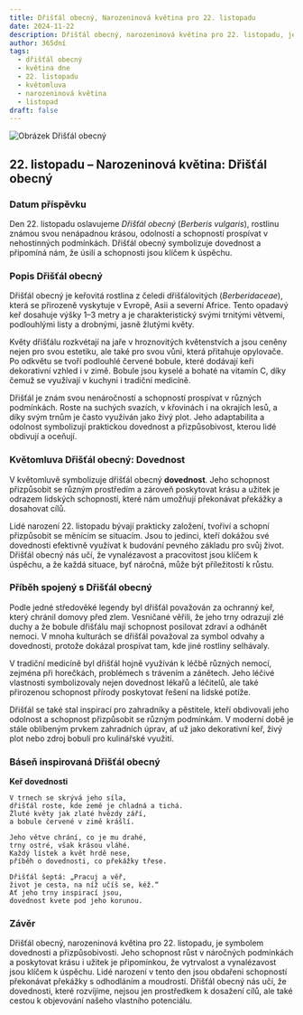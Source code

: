 ```yaml
---
title: Dřišťál obecný, Narozeninová květina pro 22. listopadu
date: 2024-11-22
description: Dřišťál obecný, narozeninová květina pro 22. listopadu, je symbolem Dovednost. Objevte její jedinečný význam, fascinující příběhy a poezii, která oslavuje její krásu.
author: 365dní
tags:
  - dřišťál obecný
  - květina dne
  - 22. listopadu
  - květomluva
  - narozeninová květina
  - listopad
draft: false
---
```


![Obrázek Dřišťál obecný](https://cdn.pixabay.com/photo/2023/06/01/07/04/flowers-8032934_1280.jpg#center)

## 22. listopadu – Narozeninová květina: Dřišťál obecný

### Datum příspěvku

Den 22. listopadu oslavujeme _Dřišťál obecný_ (_Berberis vulgaris_), rostlinu známou svou nenápadnou krásou, odolností a schopností prospívat v nehostinných podmínkách. Dřišťál obecný symbolizuje dovednost a připomíná nám, že úsilí a schopnosti jsou klíčem k úspěchu.

### Popis Dřišťál obecný

Dřišťál obecný je keřovitá rostlina z čeledi dřišťálovitých (_Berberidaceae_), která se přirozeně vyskytuje v Evropě, Asii a severní Africe. Tento opadavý keř dosahuje výšky 1–3 metry a je charakteristický svými trnitými větvemi, podlouhlými listy a drobnými, jasně žlutými květy.

Květy dřišťálu rozkvétají na jaře v hroznovitých květenstvích a jsou ceněny nejen pro svou estetiku, ale také pro svou vůni, která přitahuje opylovače. Po odkvětu se tvoří podlouhlé červené bobule, které dodávají keři dekorativní vzhled i v zimě. Bobule jsou kyselé a bohaté na vitamín C, díky čemuž se využívají v kuchyni i tradiční medicíně.

Dřišťál je znám svou nenáročností a schopností prospívat v různých podmínkách. Roste na suchých svazích, v křovinách i na okrajích lesů, a díky svým trnům je často využíván jako živý plot. Jeho adaptabilita a odolnost symbolizují praktickou dovednost a přizpůsobivost, kterou lidé obdivují a oceňují.

### Květomluva Dřišťál obecný: Dovednost

V květomluvě symbolizuje dřišťál obecný **dovednost**. Jeho schopnost přizpůsobit se různým prostředím a zároveň poskytovat krásu a užitek je odrazem lidských schopností, které nám umožňují překonávat překážky a dosahovat cílů.

Lidé narození 22. listopadu bývají prakticky založení, tvořiví a schopní přizpůsobit se měnícím se situacím. Jsou to jedinci, kteří dokážou své dovednosti efektivně využívat k budování pevného základu pro svůj život. Dřišťál obecný nás učí, že vynalézavost a pracovitost jsou klíčem k úspěchu, a že každá situace, byť náročná, může být příležitostí k růstu.

### Příběh spojený s Dřišťál obecný

Podle jedné středověké legendy byl dřišťál považován za ochranný keř, který chránil domovy před zlem. Vesničané věřili, že jeho trny odrazují zlé duchy a že bobule dřišťálu mají schopnost posilovat zdraví a odhánět nemoci. V mnoha kulturách se dřišťál považoval za symbol odvahy a dovednosti, protože dokázal prospívat tam, kde jiné rostliny selhávaly.

V tradiční medicíně byl dřišťál hojně využíván k léčbě různých nemocí, zejména při horečkách, problémech s trávením a zánětech. Jeho léčivé vlastnosti symbolizovaly nejen dovednost lékařů a léčitelů, ale také přirozenou schopnost přírody poskytovat řešení na lidské potíže.

Dřišťál se také stal inspirací pro zahradníky a pěstitele, kteří obdivovali jeho odolnost a schopnost přizpůsobit se různým podmínkám. V moderní době je stále oblíbeným prvkem zahradních úprav, ať už jako dekorativní keř, živý plot nebo zdroj bobulí pro kulinářské využití.

### Báseň inspirovaná Dřišťál obecný

**Keř dovednosti**

```
V trnech se skrývá jeho síla,  
dřišťál roste, kde země je chladná a tichá.  
Žluté květy jak zlaté hvězdy září,  
a bobule červené v zimě krášlí.  

Jeho větve chrání, co je mu drahé,  
trny ostré, však krásou vláhé.  
Každý lístek a květ hrdě nese,  
příběh o dovednosti, co překážky třese.  

Dřišťál šeptá: „Pracuj a věř,  
život je cesta, na níž učíš se, kéž.“  
Ať jeho trny inspirací jsou,  
dovednost kvete pod jeho korunou.  
```

### Závěr

Dřišťál obecný, narozeninová květina pro 22. listopadu, je symbolem dovednosti a přizpůsobivosti. Jeho schopnost růst v náročných podmínkách a poskytovat krásu i užitek je připomínkou, že vytrvalost a vynalézavost jsou klíčem k úspěchu. Lidé narození v tento den jsou obdařeni schopností překonávat překážky s odhodláním a moudrostí. Dřišťál obecný nás učí, že dovednosti, které rozvíjíme, nejsou jen prostředkem k dosažení cílů, ale také cestou k objevování našeho vlastního potenciálu.